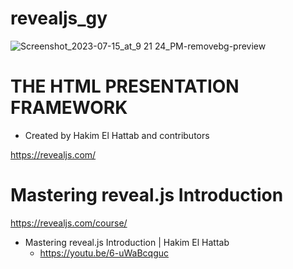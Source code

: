 # revealjs_gy

![Screenshot_2023-07-15_at_9 21 24_PM-removebg-preview](https://github.com/YoungHaKim7/Cpp_Training/assets/67513038/2396ee50-8668-4af4-bac9-35750d139858)

# THE HTML PRESENTATION FRAMEWORK

- Created by Hakim El Hattab and contributors

https://revealjs.com/

# Mastering reveal.js Introduction

https://revealjs.com/course/

- Mastering reveal.js Introduction | Hakim El Hattab
  - https://youtu.be/6-uWaBcqguc
